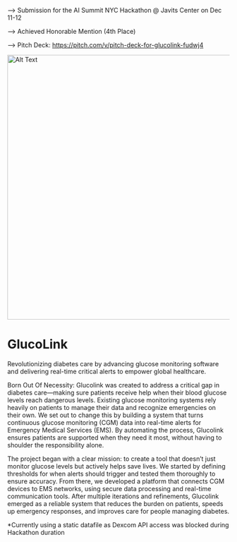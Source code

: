 
--> Submission for the AI Summit NYC Hackathon @ Javits Center on Dec 11-12

--> Achieved Honorable Mention (4th Place)

--> Pitch Deck: https://pitch.com/v/pitch-deck-for-glucolink-fudwj4

<img src="https://github.com/user-attachments/assets/74837e04-30a2-4378-805b-f1675031aa21" alt="Alt Text" width="600" height="600">




# GlucoLink
Revolutionizing diabetes care by advancing glucose monitoring software and delivering real-time critical alerts to empower global healthcare.

Born Out Of Necessity:
Glucolink was created to address a critical gap in diabetes care—making sure patients receive help when their blood glucose levels reach dangerous levels. Existing glucose monitoring systems rely heavily on patients to manage their data and recognize emergencies on their own. We set out to change this by building a system that turns continuous glucose monitoring (CGM) data into real-time alerts for Emergency Medical Services (EMS). By automating the process, Glucolink ensures patients are supported when they need it most, without having to shoulder the responsibility alone.

The project began with a clear mission: to create a tool that doesn’t just monitor glucose levels but actively helps save lives. We started by defining thresholds for when alerts should trigger and tested them thoroughly to ensure accuracy. From there, we developed a platform that connects CGM devices to EMS networks, using secure data processing and real-time communication tools. After multiple iterations and refinements, Glucolink emerged as a reliable system that reduces the burden on patients, speeds up emergency responses, and improves care for people managing diabetes.

*Currently using a static datafile as Dexcom API access was blocked during Hackathon duration


